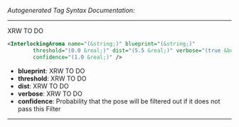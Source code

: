 <!-- THIS IS AN AUTOGENERATED FILE: Don't edit it directly, instead change the schema definition in the code itself. -->

_Autogenerated Tag Syntax Documentation:_

---
XRW TO DO

```xml
<InterlockingAroma name="(&string;)" blueprint="(&string;)"
        threshold="(0.0 &real;)" dist="(5.5 &real;)" verbose="(true &bool;)"
        confidence="(1.0 &real;)" />
```

-   **blueprint**: XRW TO DO
-   **threshold**: XRW TO DO
-   **dist**: XRW TO DO
-   **verbose**: XRW TO DO
-   **confidence**: Probability that the pose will be filtered out if it does not pass this Filter

---
